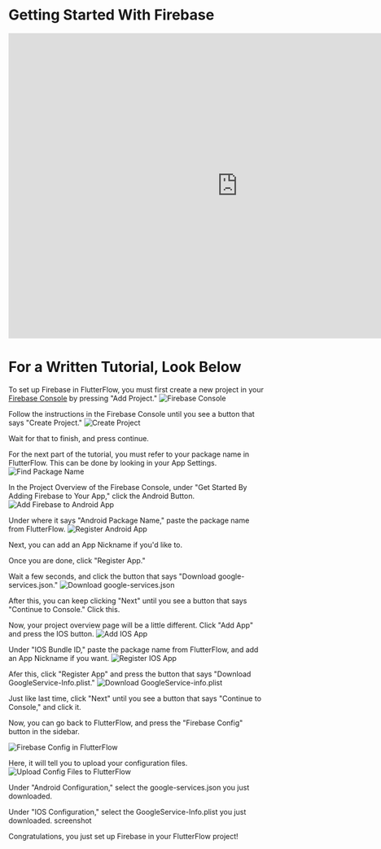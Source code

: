 # Getting Started With Firebase

<iframe width="900" height="600" src="https://www.youtube.com/embed/vVTIafL7tw0" title="YouTube video player" frameborder="0" allow="accelerometer; autoplay; clipboard-write; encrypted-media; gyroscope; picture-in-picture" allowfullscreen></iframe>

# For a Written Tutorial, Look Below

To set up Firebase in FlutterFlow, you must first create a new project in your [Firebase Console](https://console.firebase.google.com) by pressing "Add Project."
![Firebase Console](./images/intro/firebaseconsole.png)

Follow the instructions in the Firebase Console until you see a button that says "Create Project."
![Create Project](./images/intro/createproject.png)

Wait for that to finish, and press continue.

For the next part of the tutorial, you must refer to your package name in FlutterFlow. This can be done by looking in your App Settings.
![Find Package Name](./images/intro/packagenameinflutterflow.png)

In the Project Overview of the Firebase Console, under "Get Started By Adding Firebase to Your App," click the Android Button.
![Add Firebase to Android App](./images/intro/addfirebasetoappandroid.png)

Under where it says "Android Package Name," paste the package name from FlutterFlow.
![Register Android App](./images/intro/registerappandroid.png)

Next, you can add an App Nickname if you'd like to.

Once you are done, click "Register App."

Wait a few seconds, and click the button that says "Download google-services.json."
![Download google-services.json](./images/intro/downloadgoogle-services.json.png)

After this, you can keep clicking "Next" until you see a button that says "Continue to Console." Click this.

Now, your project overview page will be a little different. Click "Add App" and press the IOS button.
![Add IOS App](./images/intro/adappios.png)

Under "IOS Bundle ID," paste the package name from FlutterFlow, and add an App Nickname if you want.
![Register IOS App](./images/intro/registerappios.png)

Afer this, click "Register App" and press the button that says "Download GoogleService-Info.plist."
![Download GoogleService-info.plist](./images/intro/downloadgoogleservice-info.plist.png)

Just like last time, click "Next" until you see a button that says "Continue to Console," and click it.

Now, you can go back to FlutterFlow, and press the "Firebase Config" button in the sidebar.

![Firebase Config in FlutterFlow](./images/intro/firebaseconfigflutterflow.png)

Here, it will tell you to upload your configuration files.
![Upload Config Files to FlutterFlow](./images/intro/uploadconfigfiles.png)

Under "Android Configuration," select the google-services.json you just downloaded.

Under "IOS Configuration," select the GoogleService-Info.plist you just downloaded.
screenshot

Congratulations, you just set up Firebase in your FlutterFlow project!
